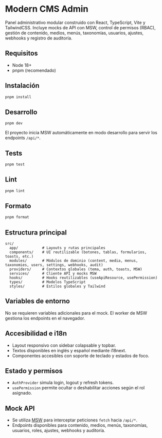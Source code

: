# Modern CMS Admin

Panel administrativo modular construido con React, TypeScript, Vite y TailwindCSS. Incluye mocks de API con MSW, control de permisos (RBAC), gestión de contenido, medios, menús, taxonomías, usuarios, ajustes, webhooks y registro de auditoría.

## Requisitos

- Node 18+
- pnpm (recomendado)

## Instalación

```bash
pnpm install
```

## Desarrollo

```bash
pnpm dev
```

El proyecto inicia MSW automáticamente en modo desarrollo para servir los endpoints `/api/*`.

## Tests

```bash
pnpm test
```

## Lint

```bash
pnpm lint
```

## Formato

```bash
pnpm format
```

## Estructura principal

```
src/
  app/           # Layouts y rutas principales
  components/    # UI reutilizable (botones, tablas, formularios, toasts, etc.)
  modules/       # Módulos de dominio (content, media, menus, taxonomies, users, settings, webhooks, audit)
  providers/     # Contextos globales (tema, auth, toasts, MSW)
  services/      # Cliente API y mocks MSW
  hooks/         # Hooks reutilizables (useApiResource, usePermission)
  types/         # Modelos TypeScript
  styles/        # Estilos globales y Tailwind
```

## Variables de entorno

No se requieren variables adicionales para el mock. El worker de MSW gestiona los endpoints en el navegador.

## Accesibilidad e i18n

- Layout responsivo con sidebar colapsable y topbar.
- Textos disponibles en inglés y español mediante i18next.
- Componentes accesibles con soporte de teclado y estados de foco.

## Estado y permisos

- `AuthProvider` simula login, logout y refresh tokens.
- `usePermission` permite ocultar o deshabilitar acciones según el rol asignado.

## Mock API

- Se utiliza [MSW](https://mswjs.io/) para interceptar peticiones `fetch` hacia `/api/*`.
- Endpoints disponibles para contenido, medios, menús, taxonomías, usuarios, roles, ajustes, webhooks y auditoría.
